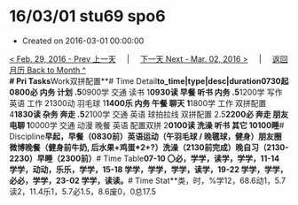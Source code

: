 # 16/03/01 stu69 spo6

* Created on 2016-03-01 00:00:00

[&lt; Feb. 29, 2016 - Prev 上一天](../02/d29.md)     \|     [下一天 Next - Mar. 02, 2016 &gt;](d02.md)     \|     [返回月历 Back to Month ^](index.md)   
**\# Pri Tasks**Work双拼配置**\# Time Detail**to\_time\|type\|desc\|duration0730起0800必 内务 计划 .5**0900学 交通 读书 1**0930读 早餐 听书 内务 .5**1200学 写作 英语 工作 21300动 羽毛球 1**1400乐 内务 午餐 聊天 1**1800学 工作 双拼配置 4**1830读 杂务 奔走 .5**2100学 交通 英语 球拍拉线 双拼配置 2.5**2200必 奔走 朋友电聊 1**0000学 交通 动漫 晚餐 英语 配置双拼 2**0100读 洗澡 听书 其它 10100睡**\# Discipline**早起，早餐（0830前）英语运动（午羽毛球 / 晚毽球，健身）朋友圈微博晚餐（健身前牛奶, 后水果+鸡蛋\*2+?）洗澡（2130前完成）晚自习（2130-2230）早睡（2300前）**\# Time Table**07-10 〇必，学学，读学，学学，11-14 学学，动动，乐乐，学学，15-18 学学，学学，学学，读学，19-22 学学，学学，必必，学学，23-02 学学，读读。**\# Time Stat**类，时，%学12，68.6动1，5.7读2，11.4乐1，5.7必1.5，8.6废0，0总17.5


